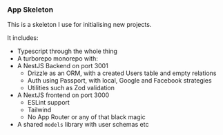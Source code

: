### App Skeleton

This is a skeleton I use for initialising new projects.

It includes:

* Typescript through the whole thing
* A turborepo monorepo with:
* A NestJS Backend on port 3001
  - Drizzle as an ORM, with a created Users table and empty relations
  - Auth using Passport, with local, Google and Facebook strategies
  - Utilities such as Zod validation
* A NextJS frontend on port 3000
  - ESLint support
  - Tailwind
  - No App Router or any of that black magic
* A shared `models` library with user schemas etc

